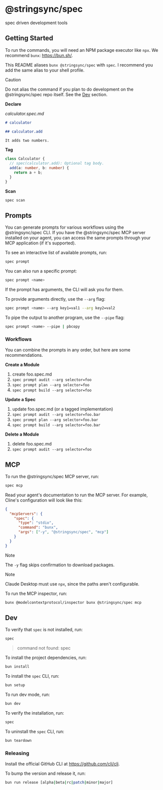 # @stringsync/spec

spec driven development tools

## Getting Started

To run the commands, you will need an NPM package executor like `npx`. We recommend `bunx`: https://bun.sh/.

This README aliases `bunx @stringsync/spec` with `spec`. I recommend you add the same alias to your shell profile.

> [!CAUTION]
> Do not alias the command if you plan to do development on the @stringsync/spec repo itself. See the [Dev](#Dev) section.

**Declare**

_calculator.spec.md_

```md
# calculator

## calculator.add

It adds two numbers.
```

**Tag**

```ts
class Calculator {
  // spec(calculator.add): Optional tag body.
  add(a: number, b: number) {
    return a + b;
  }
}
```

**Scan**

```sh
spec scan
```

## Prompts

You can generate prompts for various workflows using the @stringsync/spec CLI. If you have the @stringsync/spec MCP server installed on your agent, you can access the same prompts through your MCP application (if it's supported).

To see an interactive list of available prompts, run:

```sh
spec prompt
```

You can also run a specific prompt:

```sh
spec prompt <name>
```

If the prompt has arguments, the CLI will ask you for them.

To provide arguments directly, use the `--arg` flag:

```sh
spec prompt <name> --arg key1=val1 --arg key2=val2
```

To pipe the output to another program, use the `--pipe` flag:

```sh
spec prompt <name> --pipe | pbcopy
```

### Workflows

You can combine the prompts in any order, but here are some recommendations.

**Create a Module**

1. create foo.spec.md
2. `spec prompt audit --arg selector=foo`
3. `spec prompt plan --arg selector=foo`
4. `spec prompt build --arg selector=foo`

**Update a Spec**

1. update foo.spec.md (or a tagged implementation)
2. `spec prompt audit --arg selector=foo.bar`
3. `spec prompt plan --arg selector=foo.bar`
4. `spec prompt build --arg selector=foo.bar`

**Delete a Module**

1. delete foo.spec.md
2. `spec prompt audit --arg selector=foo`

## MCP

To run the @stringsync/spec MCP server, run:

```sh
spec mcp
```

Read your agent's documentation to run the MCP server. For example, Cline's configuration will look like this:

```json
{
  "mcpServers": {
    "spec": {
      "type": "stdio",
      "command": "bunx",
      "args": ["-y", "@stringsync/spec", "mcp"]
    }
  }
}
```

> [!NOTE]  
> The `-y` flag skips confirmation to download packages.

> [!NOTE]  
> Claude Desktop must use `npx`, since the paths aren't configurable.

To run the MCP inspector, run:

```sh
bunx @modelcontextprotocol/inspector bunx @stringsync/spec mcp
```

## Dev

To verify that `spec` is not installed, run:

```sh
spec
```

> command not found: spec

To install the project dependencies, run:

```sh
bun install
```

To install the `spec` CLI, run:

```sh
bun setup
```

To run dev mode, run:

```sh
bun dev
```

To verify the installation, run:

```sh
spec
```

To uninstall the `spec` CLI, run:

```sh
bun teardown
```

### Releasing

Install the official GitHub CLI at https://github.com/cli/cli.

To bump the version and release it, run:

```sh
bun run release [alpha|beta|rc|patch|minor|major]
```
